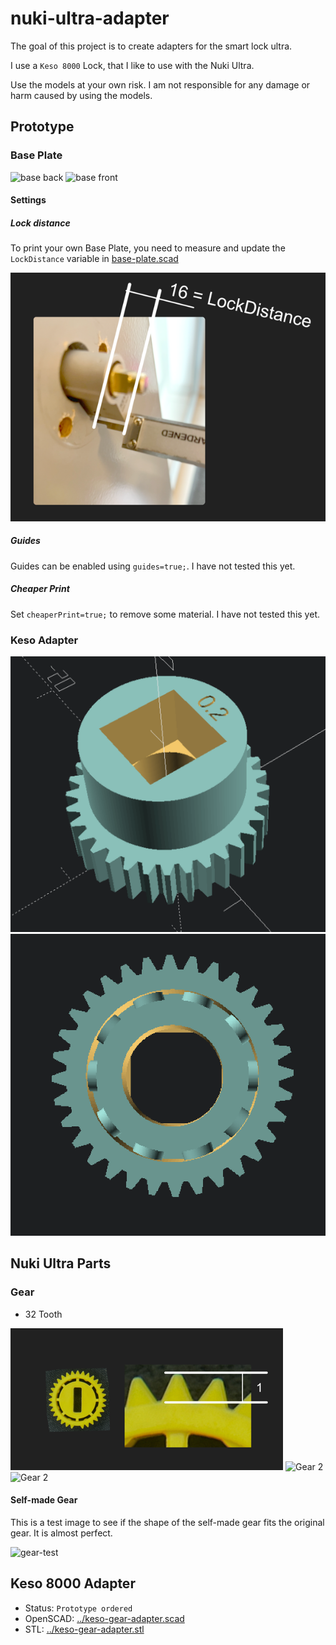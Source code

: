 # nuki-ultra-adapter

The goal of this project is to create adapters for the smart lock ultra.

I use a `Keso 8000` Lock, that I like to use with the Nuki Ultra.

Use the models at your own risk. I am not responsible for any damage or harm caused by using the models.

## Prototype

### Base Plate
![base back](./img/base-back.png)
![base front](./img/base-front.png)

#### Settings

##### Lock distance

To print your own Base Plate, you need to measure and update the `LockDistance` variable in [base-plate.scad](../base-plate.scad)

![LockDistance](./img/lock-distance.png)

##### Guides

Guides can be enabled using `guides=true;`. I have not tested this yet.

##### Cheaper Print

Set `cheaperPrint=true;` to remove some material. I have not tested this yet.

### Keso Adapter
![Keso Adapter 1](./img/keso-gear-adapter.png)
![Keso Adapter 1](./img/keso-gear-adapter-2.png)

## Nuki Ultra Parts

### Gear

- 32 Tooth

![Gear 1](./img/nuki-gear-1.png)
![Gear 2](./img/nuki-gear-2.png)
![Gear 2](./img/nuki-gear-3.png)


#### Self-made Gear

This is a test image to see if the shape of the self-made gear fits the original gear.
It is almost perfect.

![gear-test](./img/gear-test.png)

## Keso 8000 Adapter

- Status: `Prototype ordered`
- OpenSCAD: [../keso-gear-adapter.scad](keso-gear-adapter.scad)
- STL: [../keso-gear-adapter.stl](keso-gear-adapter.stl)
